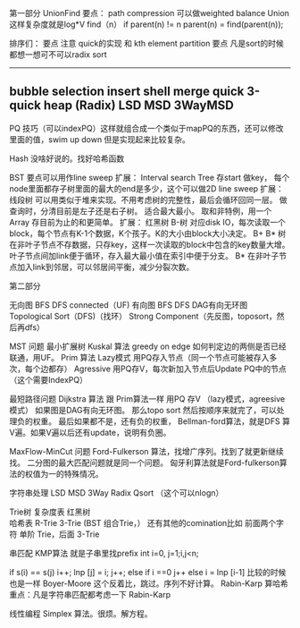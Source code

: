 第一部分
UnionFind 
要点： path compression 可以做weighted balance Union 这样复杂度就是log*V
find（n）
if parent(n) != n
parent(n) = find(parent(n));

排序们：
要点 注意 quick的实现 和 kth element partition
要点 凡是sort的时候 都想一想可不可以radix sort

------------------------
bubble
selection
insert
shell
merge
quick
3-quick
heap
(Radix)
LSD
MSD
3WayMSD
-------------------------
PQ 
技巧（可以indexPQ）这样就组合成一个类似于mapPQ的东西，还可以修改里面的值，swim up down
但是实现起来比较复杂。

Hash 没啥好说的。找好哈希函数

BST 
要点可以用作line sweep 
扩展： 
Interval search Tree
存start 做key， 每个node里面都存子树里面的最大的end是多少，这个可以做2D line sweep
扩展：
线段树 
可以用类似于堆来实现。不用考虑树的完整性，最后会循环回同一层。 做查询时，分清目前是左子还是右子树。
适合最大最小。 取和非特例，用一个Array 存目前为止的和更简单。
扩展：
红黑树 
B-树
对应disk IO，每次读取一个block，每个节点有K-1个数据，K个孩子。K的大小由block大小决定。
B+ B* 树
在非叶子节点不存数据，只存key，这样一次读取的block中包含的key数量大增。 叶子节点间加link便于循环，存入最大最小值在索引中便于分支。
B* 在非叶子节点加入link到邻居，可以邻居间平衡，减少分裂次数。


第二部分

无向图
BFS DFS connected（UF)
有向图
BFS DFS 
DAG有向无环图
Topological Sort（DFS)（找环）
Strong Component（先反图，toposort，然后再dfs）

MST 问题 最小扩展树
Kuskal 算法 greedy on edge
如何判定边的两侧是否已经联通，用UF。
Prim 算法 
Lazy模式
用PQ存入节点（同一个节点可能被存入多次，每个边都存）
Agressive
用PQ存V，每次新加入节点后Update PQ中的节点（这个需要IndexPQ）

最短路径问题
Dijkstra 算法 跟 Prim算法一样
用PQ 存V （lazy模式，agreesive 模式）
如果图是DAG有向无环图。
那么topo sort 然后按顺序来就完了，可以处理负的权重。
最后如果都不是，还有负的权重，
Bellman-ford算法，就是DFS 算V遍。如果V遍以后还有update，说明有负圈。

MaxFlow-MinCut 问题
Ford-Fulkerson 算法，找增广序列。找到了就更新继续找。
二分图的最大匹配问题就是同一个问题。
匈牙利算法就是Ford-fulkerson算法的权值为一的特殊情况。

字符串处理
LSD MSD 3Way Radix Qsort （这个可以nlogn）

Trie树 复杂度表
红黑树  
哈希表
R-Trie
3-Trie 
(BST 组合Trie，） 
还有其他的comination比如 前面两个字符 单阶 Trie，后面 3-Trie

串匹配
KMP算法
就是子串里找prefix
int i=0, j=1;i,j<n;

if s(i) == s(j) 
   i++;
   lnp \[j] = i;
   j++;
else
   if i ==0 
      j++
   else
      i = lnp \[i-1]
比较的时候也是一样
Boyer-Moore 这个反着比，跳过。序列不好计算。
Rabin-Karp  算哈希  
重点：凡是字符串匹配都考虑一下 Rabin-Karp

线性编程
Simplex 算法。很烦。解方程。















